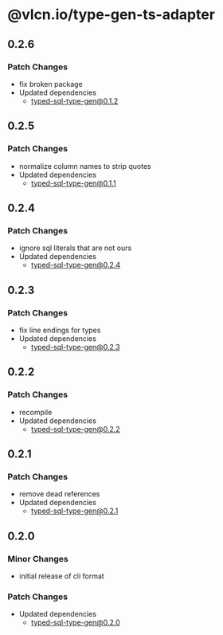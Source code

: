 # @vlcn.io/type-gen-ts-adapter

## 0.2.6

### Patch Changes

- fix broken package
- Updated dependencies
  - typed-sql-type-gen@0.1.2

## 0.2.5

### Patch Changes

- normalize column names to strip quotes
- Updated dependencies
  - typed-sql-type-gen@0.1.1

## 0.2.4

### Patch Changes

- ignore sql literals that are not ours
- Updated dependencies
  - typed-sql-type-gen@0.2.4

## 0.2.3

### Patch Changes

- fix line endings for types
- Updated dependencies
  - typed-sql-type-gen@0.2.3

## 0.2.2

### Patch Changes

- recompile
- Updated dependencies
  - typed-sql-type-gen@0.2.2

## 0.2.1

### Patch Changes

- remove dead references
- Updated dependencies
  - typed-sql-type-gen@0.2.1

## 0.2.0

### Minor Changes

- initial release of cli format

### Patch Changes

- Updated dependencies
  - typed-sql-type-gen@0.2.0
